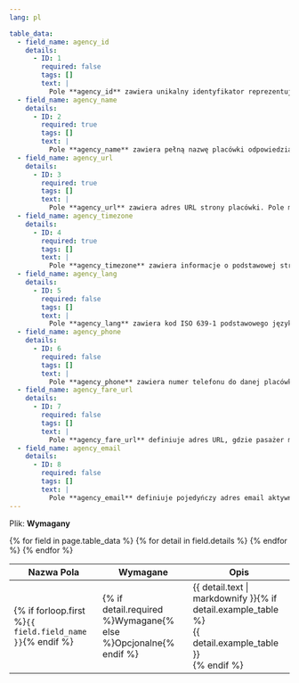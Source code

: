 ```yaml
---
lang: pl

table_data:
  - field_name: agency_id
    details:
      - ID: 1
        required: false
        tags: []
        text: |
          Pole **agency_id** zawiera unikalny identyfikator reprezentujący placówkę odpowiedzialną za rozkłady. Jeden plik może zawierać dane wielu organizatorów/spółek. **agency_id** jest unikatowe w skali pliku. Pole jest opcjonalne w przypadku plików z tylko jedną placówką.
  - field_name: agency_name
    details:
      - ID: 2
        required: true
        tags: []
        text: |
          Pole **agency_name** zawiera pełną nazwę placówki odpowiedzialnej za organizowanie przejazdów na liniach. Mapy Google będą wyświetlały tę nazwę.
  - field_name: agency_url
    details:
      - ID: 3
        required: true
        tags: []
        text: |
          Pole **agency_url** zawiera adres URL strony placówki. Pole musi być poprawnym adresem URL który zawiera **http**:// lub **https**://, a wszelkie znaki specjalne powinny być odpowiednio zakodowane. Zobacz http://www.w3.org/Addressing/URL/4_URI_Recommentations.html dla pełnego opisu jak stworzyć poprawny adres URL.
  - field_name: agency_timezone
    details:
      - ID: 4
        required: true
        tags: []
        text: |
          Pole **agency_timezone** zawiera informacje o podstawowej strefie czasowej placówki. Strefa czasowa nigdy nie zawiera spacji, lecz może zawierać podkreślnik. Proszę odwołać się do http://en.wikipedia.org/wiki/List_of_tz_zones po listę prawidłowych wartości. Jeśli w pliku znajduje się więcej niż jedna placówka, każda musi mieć zdefiniowanę tę samę strefę czasową.
  - field_name: agency_lang
    details:
      - ID: 5
        required: false
        tags: []
        text: |
          Pole **agency_lang** zawiera kod ISO 639-1 podstawowego języka, jakim posługuje się spółka. Wielkość liter nie ma znaczenia (zarówno pl jak i PL są wartościami poprawnymi). To ustawienie definiuje sposób kapitalizacji tekstów oraz innych opcji zależnych od języka. Proszę odwołać się do http://www.loc.gov/standards/iso639-2/php/code_list.php po listę prawidłowych wartości.
  - field_name: agency_phone
    details:
      - ID: 6
        required: false
        tags: []
        text: |
          Pole **agency_phone** zawiera numer telefonu do danej placówki. Pole jest tekstem prezentującym numer telefonu w sposób, jaki jest domyślny dla placówki. **agency_phone** może i powinno zawierać znaki interpunkcyjne w celu oddzielenia róznych grup cyfr. Wybieralny tekst (np. "503-238-RIDE" TriMetu) jest dozwolony, ale pole nie powinno zawierać żadneego dodatkowego opisu.
  - field_name: agency_fare_url
    details:
      - ID: 7
        required: false
        tags: []
        text: |
          Pole **agency_fare_url** definiuje adres URL, gdzie pasażer może zakupić bilet, lub przeczytać informacje o taryfie biletowej. Pole musi być poprawnym adresem URL który zawiera **http**:// lub **https**://, a wszelkie znaki specjalne powinny być odpowiednio zakodowane. Zobacz http://www.w3.org/Addressing/URL/4_URI_Recommentations.html dla pełnego opisu jak stworzyć poprawny adres URL.
  - field_name: agency_email
    details:
      - ID: 8
        required: false
        tags: []
        text: |
          Pole **agency_email** definiuje pojedyńczy adres email aktywnie monitorowany przez biuro obsługi klienta placówki. Ten adres email jest traktowany jako bezpośredni punkt kontaktu z biurem obsługi klienta organizatora/spółki.
---
```

Plik: **Wymagany**

<div class="table-wrapper">
  <table class="recommendation">
    <thead>
      <tr>
        <th>Nazwa Pola</th>
        <th>Wymagane</th>
        <th>Opis</th>
      </tr>
    </thead>
    <tbody>
    {% for field in page.table_data %}
      {% for detail in field.details %}
      <tr id="{{ page.slug }}_{{ detail.ID }}" class="anchor-row{% if forloop.first %} field-row{% endif %}{% for tag in detail.tags %} {{ tag }}{% endfor %}">
        <td>{% if forloop.first %}<code>{{ field.field_name }}</code>{% endif %}</td>
        <td>{% if detail.required %}Wymagane{% else %}Opcjonalne{% endif %}</td>
        <td>{{ detail.text | markdownify }}{% if detail.example_table %}<div class="table-wrapper">{{ detail.example_table }}</div>{% endif %}</td>
      </tr>
      {% endfor %}
    {% endfor %}
    </tbody>
  </table>
</div>
